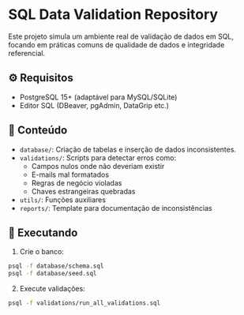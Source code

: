 # SQL Data Validation Repository

Este projeto simula um ambiente real de validação de dados em SQL, focando em práticas comuns de qualidade de dados e integridade referencial.

## ⚙️ Requisitos

- PostgreSQL 15+ (adaptável para MySQL/SQLite)
- Editor SQL (DBeaver, pgAdmin, DataGrip etc.)

## 📂 Conteúdo

- `database/`: Criação de tabelas e inserção de dados inconsistentes.
- `validations/`: Scripts para detectar erros como:
  - Campos nulos onde não deveriam existir
  - E-mails mal formatados
  - Regras de negócio violadas
  - Chaves estrangeiras quebradas
- `utils/`: Funções auxiliares
- `reports/`: Template para documentação de inconsistências

## 🚀 Executando

1. Crie o banco:
```bash
psql -f database/schema.sql
psql -f database/seed.sql
```

2. Execute validações:
```bash
psql -f validations/run_all_validations.sql
